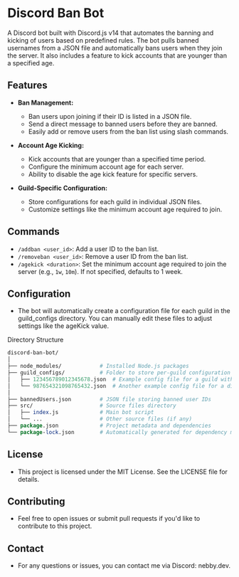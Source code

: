 # Discord Ban Bot

A Discord bot built with Discord.js v14 that automates the banning and kicking of users based on predefined rules. The bot pulls banned usernames from a JSON file and automatically bans users when they join the server. It also includes a feature to kick accounts that are younger than a specified age.

## Features

- **Ban Management:**
  - Ban users upon joining if their ID is listed in a JSON file.
  - Send a direct message to banned users before they are banned.
  - Easily add or remove users from the ban list using slash commands.

- **Account Age Kicking:**
  - Kick accounts that are younger than a specified time period.
  - Configure the minimum account age for each server.
  - Ability to disable the age kick feature for specific servers.

- **Guild-Specific Configuration:**
  - Store configurations for each guild in individual JSON files.
  - Customize settings like the minimum account age required to join.

## Commands

- `/addban <user_id>`: Add a user ID to the ban list.
- `/removeban <user_id>`: Remove a user ID from the ban list.
- `/agekick <duration>`: Set the minimum account age required to join the server (e.g., `1w`, `10m`). If not specified, defaults to 1 week.

## Configuration
 - The bot will automatically create a configuration file for each guild in the guild_configs directory. You can manually edit these files to adjust settings like the ageKick value.

Directory Structure

```perl
discord-ban-bot/
│
├── node_modules/            # Installed Node.js packages
├── guild_configs/           # Folder to store per-guild configuration files
│   ├── 123456789012345678.json  # Example config file for a guild with ID 123456789012345678
│   └── 987654321098765432.json  # Another example config file for a different guild
│
├── bannedUsers.json         # JSON file storing banned user IDs
├── src/                     # Source files directory
│   ├── index.js             # Main bot script
│   └── ...                  # Other source files (if any)
├── package.json             # Project metadata and dependencies
└── package-lock.json        # Automatically generated for dependency management
```

## License
- This project is licensed under the MIT License. See the LICENSE file for details.

## Contributing
- Feel free to open issues or submit pull requests if you'd like to contribute to this project.

## Contact
- For any questions or issues, you can contact me via Discord: nebby.dev.
